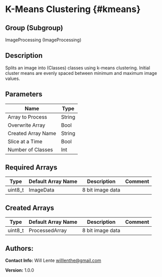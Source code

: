 K-Means Clustering {#kmeans}
=====

## Group (Subgroup) ##
ImageProcessing (ImageProcessing)


## Description ##
Splits an image into (Classes) classes using k-means clustering. Initial cluster means are evenly spaced between minimum and maximum image values.

## Parameters ##
| Name             | Type |
|------------------|------|
| Array to Process | String |
| Overwrite Array| Bool |
| Created Array Name | String |
| Slice at a Time | Bool|
| Number of Classes | Int |

## Required Arrays ##

| Type | Default Array Name | Description | Comment |
|------|--------------------|-------------|---------|
| uint8_t | ImageData | 8 bit image data       | |


## Created Arrays ##

| Type | Default Array Name | Description | Comment |
|------|--------------------|-------------|---------|
| uint8_t | ProcessedArray | 8 bit image data       | |



## Authors: ##

**Contact Info:** Will Lente willlenthe@gmail.com

**Version:** 1.0.0


